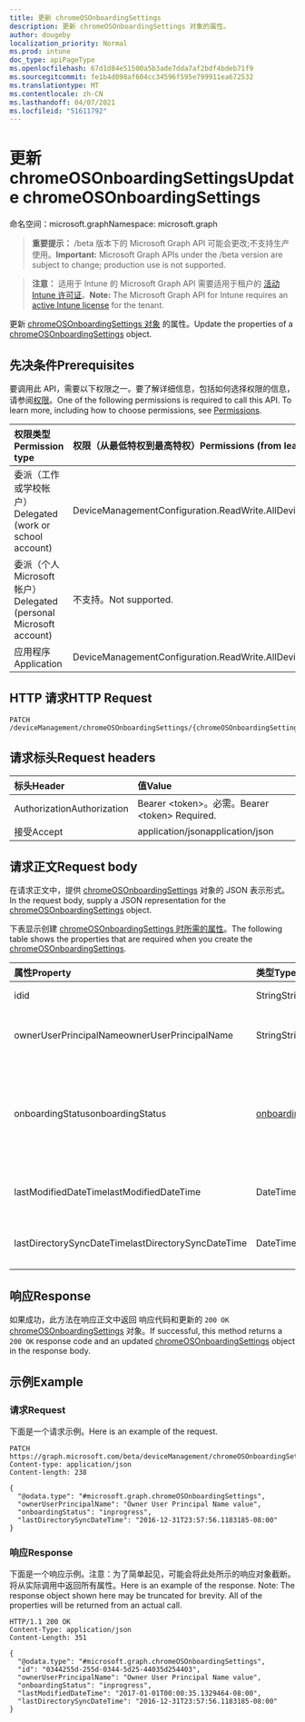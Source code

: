 ```yaml
---
title: 更新 chromeOSOnboardingSettings
description: 更新 chromeOSOnboardingSettings 对象的属性。
author: dougeby
localization_priority: Normal
ms.prod: intune
doc_type: apiPageType
ms.openlocfilehash: 67d1d84e51500a5b3ade7dda7af2bdf4bdeb71f9
ms.sourcegitcommit: fe1b4d098af604cc34596f595e799911ea672532
ms.translationtype: MT
ms.contentlocale: zh-CN
ms.lasthandoff: 04/07/2021
ms.locfileid: "51611792"
---
```

# <a name="update-chromeosonboardingsettings"></a><span data-ttu-id="b0eae-103">更新 chromeOSOnboardingSettings</span><span class="sxs-lookup"><span data-stu-id="b0eae-103">Update chromeOSOnboardingSettings</span></span>

<span data-ttu-id="b0eae-104">命名空间：microsoft.graph</span><span class="sxs-lookup"><span data-stu-id="b0eae-104">Namespace: microsoft.graph</span></span>

> <span data-ttu-id="b0eae-105">**重要提示：** /beta 版本下的 Microsoft Graph API 可能会更改;不支持生产使用。</span><span class="sxs-lookup"><span data-stu-id="b0eae-105">**Important:** Microsoft Graph APIs under the /beta version are subject to change; production use is not supported.</span></span>

> <span data-ttu-id="b0eae-106">**注意：** 适用于 Intune 的 Microsoft Graph API 需要适用于租户的 [活动 Intune 许可证](https://go.microsoft.com/fwlink/?linkid=839381)。</span><span class="sxs-lookup"><span data-stu-id="b0eae-106">**Note:** The Microsoft Graph API for Intune requires an [active Intune license](https://go.microsoft.com/fwlink/?linkid=839381) for the tenant.</span></span>

<span data-ttu-id="b0eae-107">更新 [chromeOSOnboardingSettings 对象](../resources/intune-chromebooksync-chromeosonboardingsettings.md) 的属性。</span><span class="sxs-lookup"><span data-stu-id="b0eae-107">Update the properties of a [chromeOSOnboardingSettings](../resources/intune-chromebooksync-chromeosonboardingsettings.md) object.</span></span>

## <a name="prerequisites"></a><span data-ttu-id="b0eae-108">先决条件</span><span class="sxs-lookup"><span data-stu-id="b0eae-108">Prerequisites</span></span>
<span data-ttu-id="b0eae-p101">要调用此 API，需要以下权限之一。要了解详细信息，包括如何选择权限的信息，请参阅[权限](/graph/permissions-reference)。</span><span class="sxs-lookup"><span data-stu-id="b0eae-p101">One of the following permissions is required to call this API. To learn more, including how to choose permissions, see [Permissions](/graph/permissions-reference).</span></span>

|<span data-ttu-id="b0eae-111">权限类型</span><span class="sxs-lookup"><span data-stu-id="b0eae-111">Permission type</span></span>|<span data-ttu-id="b0eae-112">权限（从最低特权到最高特权）</span><span class="sxs-lookup"><span data-stu-id="b0eae-112">Permissions (from least to most privileged)</span></span>|
|:---|:---|
|<span data-ttu-id="b0eae-113">委派（工作或学校帐户）</span><span class="sxs-lookup"><span data-stu-id="b0eae-113">Delegated (work or school account)</span></span>|<span data-ttu-id="b0eae-114">DeviceManagementConfiguration.ReadWrite.All</span><span class="sxs-lookup"><span data-stu-id="b0eae-114">DeviceManagementConfiguration.ReadWrite.All</span></span>|
|<span data-ttu-id="b0eae-115">委派（个人 Microsoft 帐户）</span><span class="sxs-lookup"><span data-stu-id="b0eae-115">Delegated (personal Microsoft account)</span></span>|<span data-ttu-id="b0eae-116">不支持。</span><span class="sxs-lookup"><span data-stu-id="b0eae-116">Not supported.</span></span>|
|<span data-ttu-id="b0eae-117">应用程序</span><span class="sxs-lookup"><span data-stu-id="b0eae-117">Application</span></span>|<span data-ttu-id="b0eae-118">DeviceManagementConfiguration.ReadWrite.All</span><span class="sxs-lookup"><span data-stu-id="b0eae-118">DeviceManagementConfiguration.ReadWrite.All</span></span>|

## <a name="http-request"></a><span data-ttu-id="b0eae-119">HTTP 请求</span><span class="sxs-lookup"><span data-stu-id="b0eae-119">HTTP Request</span></span>
<!-- {
  "blockType": "ignored"
}
-->
``` http
PATCH /deviceManagement/chromeOSOnboardingSettings/{chromeOSOnboardingSettingsId}
```

## <a name="request-headers"></a><span data-ttu-id="b0eae-120">请求标头</span><span class="sxs-lookup"><span data-stu-id="b0eae-120">Request headers</span></span>
|<span data-ttu-id="b0eae-121">标头</span><span class="sxs-lookup"><span data-stu-id="b0eae-121">Header</span></span>|<span data-ttu-id="b0eae-122">值</span><span class="sxs-lookup"><span data-stu-id="b0eae-122">Value</span></span>|
|:---|:---|
|<span data-ttu-id="b0eae-123">Authorization</span><span class="sxs-lookup"><span data-stu-id="b0eae-123">Authorization</span></span>|<span data-ttu-id="b0eae-124">Bearer &lt;token&gt;。必需。</span><span class="sxs-lookup"><span data-stu-id="b0eae-124">Bearer &lt;token&gt; Required.</span></span>|
|<span data-ttu-id="b0eae-125">接受</span><span class="sxs-lookup"><span data-stu-id="b0eae-125">Accept</span></span>|<span data-ttu-id="b0eae-126">application/json</span><span class="sxs-lookup"><span data-stu-id="b0eae-126">application/json</span></span>|

## <a name="request-body"></a><span data-ttu-id="b0eae-127">请求正文</span><span class="sxs-lookup"><span data-stu-id="b0eae-127">Request body</span></span>
<span data-ttu-id="b0eae-128">在请求正文中，提供 [chromeOSOnboardingSettings](../resources/intune-chromebooksync-chromeosonboardingsettings.md) 对象的 JSON 表示形式。</span><span class="sxs-lookup"><span data-stu-id="b0eae-128">In the request body, supply a JSON representation for the [chromeOSOnboardingSettings](../resources/intune-chromebooksync-chromeosonboardingsettings.md) object.</span></span>

<span data-ttu-id="b0eae-129">下表显示创建 [chromeOSOnboardingSettings 时所需的属性](../resources/intune-chromebooksync-chromeosonboardingsettings.md)。</span><span class="sxs-lookup"><span data-stu-id="b0eae-129">The following table shows the properties that are required when you create the [chromeOSOnboardingSettings](../resources/intune-chromebooksync-chromeosonboardingsettings.md).</span></span>

|<span data-ttu-id="b0eae-130">属性</span><span class="sxs-lookup"><span data-stu-id="b0eae-130">Property</span></span>|<span data-ttu-id="b0eae-131">类型</span><span class="sxs-lookup"><span data-stu-id="b0eae-131">Type</span></span>|<span data-ttu-id="b0eae-132">说明</span><span class="sxs-lookup"><span data-stu-id="b0eae-132">Description</span></span>|
|:---|:---|:---|
|<span data-ttu-id="b0eae-133">id</span><span class="sxs-lookup"><span data-stu-id="b0eae-133">id</span></span>|<span data-ttu-id="b0eae-134">String</span><span class="sxs-lookup"><span data-stu-id="b0eae-134">String</span></span>|<span data-ttu-id="b0eae-135">ChromebookTenant 的 ID</span><span class="sxs-lookup"><span data-stu-id="b0eae-135">The ChromebookTenant's Id</span></span>|
|<span data-ttu-id="b0eae-136">ownerUserPrincipalName</span><span class="sxs-lookup"><span data-stu-id="b0eae-136">ownerUserPrincipalName</span></span>|<span data-ttu-id="b0eae-137">String</span><span class="sxs-lookup"><span data-stu-id="b0eae-137">String</span></span>|<span data-ttu-id="b0eae-138">ChromebookTenant 的 OwnerUserPrincipalName</span><span class="sxs-lookup"><span data-stu-id="b0eae-138">The ChromebookTenant's OwnerUserPrincipalName</span></span>|
|<span data-ttu-id="b0eae-139">onboardingStatus</span><span class="sxs-lookup"><span data-stu-id="b0eae-139">onboardingStatus</span></span>|[<span data-ttu-id="b0eae-140">onboardingStatus</span><span class="sxs-lookup"><span data-stu-id="b0eae-140">onboardingStatus</span></span>](../resources/intune-chromebooksync-onboardingstatus.md)|<span data-ttu-id="b0eae-141">ChromebookTenant 的 OnboardingStatus。</span><span class="sxs-lookup"><span data-stu-id="b0eae-141">The ChromebookTenant's OnboardingStatus.</span></span> <span data-ttu-id="b0eae-142">可取值为：`unknown`、`inprogress`、`onboarded`、`failed`。</span><span class="sxs-lookup"><span data-stu-id="b0eae-142">Possible values are: `unknown`, `inprogress`, `onboarded`, `failed`.</span></span>|
|<span data-ttu-id="b0eae-143">lastModifiedDateTime</span><span class="sxs-lookup"><span data-stu-id="b0eae-143">lastModifiedDateTime</span></span>|<span data-ttu-id="b0eae-144">DateTimeOffset</span><span class="sxs-lookup"><span data-stu-id="b0eae-144">DateTimeOffset</span></span>|<span data-ttu-id="b0eae-145">ChromebookTenant 的 LastModifiedDateTime</span><span class="sxs-lookup"><span data-stu-id="b0eae-145">The ChromebookTenant's LastModifiedDateTime</span></span>|
|<span data-ttu-id="b0eae-146">lastDirectorySyncDateTime</span><span class="sxs-lookup"><span data-stu-id="b0eae-146">lastDirectorySyncDateTime</span></span>|<span data-ttu-id="b0eae-147">DateTimeOffset</span><span class="sxs-lookup"><span data-stu-id="b0eae-147">DateTimeOffset</span></span>|<span data-ttu-id="b0eae-148">ChromebookTenant 的 LastDirectorySyncDateTime</span><span class="sxs-lookup"><span data-stu-id="b0eae-148">The ChromebookTenant's LastDirectorySyncDateTime</span></span>|



## <a name="response"></a><span data-ttu-id="b0eae-149">响应</span><span class="sxs-lookup"><span data-stu-id="b0eae-149">Response</span></span>
<span data-ttu-id="b0eae-150">如果成功，此方法在响应正文中返回 响应代码和更新的 `200 OK` [chromeOSOnboardingSettings](../resources/intune-chromebooksync-chromeosonboardingsettings.md) 对象。</span><span class="sxs-lookup"><span data-stu-id="b0eae-150">If successful, this method returns a `200 OK` response code and an updated [chromeOSOnboardingSettings](../resources/intune-chromebooksync-chromeosonboardingsettings.md) object in the response body.</span></span>

## <a name="example"></a><span data-ttu-id="b0eae-151">示例</span><span class="sxs-lookup"><span data-stu-id="b0eae-151">Example</span></span>

### <a name="request"></a><span data-ttu-id="b0eae-152">请求</span><span class="sxs-lookup"><span data-stu-id="b0eae-152">Request</span></span>
<span data-ttu-id="b0eae-153">下面是一个请求示例。</span><span class="sxs-lookup"><span data-stu-id="b0eae-153">Here is an example of the request.</span></span>
``` http
PATCH https://graph.microsoft.com/beta/deviceManagement/chromeOSOnboardingSettings/{chromeOSOnboardingSettingsId}
Content-type: application/json
Content-length: 238

{
  "@odata.type": "#microsoft.graph.chromeOSOnboardingSettings",
  "ownerUserPrincipalName": "Owner User Principal Name value",
  "onboardingStatus": "inprogress",
  "lastDirectorySyncDateTime": "2016-12-31T23:57:56.1183185-08:00"
}
```

### <a name="response"></a><span data-ttu-id="b0eae-154">响应</span><span class="sxs-lookup"><span data-stu-id="b0eae-154">Response</span></span>
<span data-ttu-id="b0eae-p103">下面是一个响应示例。注意：为了简单起见，可能会将此处所示的响应对象截断。将从实际调用中返回所有属性。</span><span class="sxs-lookup"><span data-stu-id="b0eae-p103">Here is an example of the response. Note: The response object shown here may be truncated for brevity. All of the properties will be returned from an actual call.</span></span>
``` http
HTTP/1.1 200 OK
Content-Type: application/json
Content-Length: 351

{
  "@odata.type": "#microsoft.graph.chromeOSOnboardingSettings",
  "id": "0344255d-255d-0344-5d25-44035d254403",
  "ownerUserPrincipalName": "Owner User Principal Name value",
  "onboardingStatus": "inprogress",
  "lastModifiedDateTime": "2017-01-01T00:00:35.1329464-08:00",
  "lastDirectorySyncDateTime": "2016-12-31T23:57:56.1183185-08:00"
}
```




